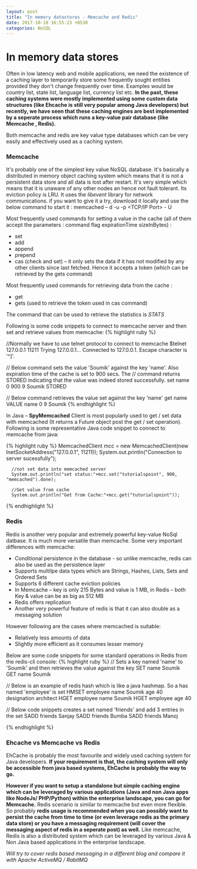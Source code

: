 ```yaml
---
layout: post
title: "In memory datastores - Memcache and Redis"
date: 2017-10-10 16:55:23 +0530
categories: NoSQL
---
```


# In memory data stores
Often in low latency web and mobile applications, we need the existence of a caching layer to temporarily store some frequently sought entities provided they don't change frequently over time. Examples would be country list, state list, language list, currency list etc. **In the past, these caching systems were mostly implemented using some custom data structures (like Ehcache is still very popular among Java developers) but recently, we have seen that these caching engines are best implemented by a seperate process which runs a key-value pair database (like Memcache , Redis).**

Both memcache and redis are key value type databases which can be very easily and effectively used as a caching system.

### Memcache
It's probably one of the simplest key value NoSQL database. It's basically a distributed in memory object caching system which means that it is not a persistent data store and all data is lost after restart. It's very simple which means that it is unaware of any other nodes an hence not fault tolerant. Its eviction policy is LRU.
It uses the *libevent* library for network communications. 
if you want to give it a try, download it locally and use the below command to start it : memcached – d -u <UserName> -p <TCP/IP Port> - U <UDP Port>

Most frequently used commands for setting a value in the cache (all of them accept the parameters : command flag expirationTime sizeInBytes) :
* set
* add
* append
* prepend
* cas (check and set) – it only sets the data if it has not modified by any other clients since last fetched. Hence it accepts a token (which can be retrieved by the gets command)

Most frequently used commands for retrieving data from the cache :
* get
* gets (used to retrieve the token used in cas command)

The command that can be used to retrieve the statistics is  *STATS*

Following is some code snippets to connect to memcache server and then set and retrieve values from memcache:
{% highlight ruby %}

//Normally we have to use telnet protocol to connect to memcache
$telnet 127.0.0.1 11211
Trying 127.0.0.1...
Connected to 127.0.0.1.
Escape character is '^]'.

// Below command sets the value 'Soumik' against the key 'name'. Also expiration time of the cache is set to 900 secs. The 
// command returns STORED indicating that the value was indeed stored successfully. 
set name 0 900 9
Soumik
STORED

// Below command retrieves the value set against the key 'name'
get name
VALUE name 0 9
Soumik
{% endhighlight %}

In Java – **SpyMemcached** Client is most popularly used to get / set data with memcached (It returns a Future object post the get / set operation). Following is some representative Java code snippet to connect to memcache from java:

{% highlight ruby %}
   MemcachedClient mcc = new MemcachedClient(new InetSocketAddress("127.0.0.1", 11211));
      System.out.println("Connection to server sucessfully");
      
      //not set data into memcached server
      System.out.println("set status:"+mcc.set("tutorialspoint", 900, "memcached").done);
      
      //Get value from cache
      System.out.println("Get from Cache:"+mcc.get("tutorialspoint"));
{% endhighlight %}

### Redis
Redis is another very popular and extremely powerful key-value NoSql datbase. It is much more versatile than memcache.
Some very important differences with memcache:
* Conditional persistence in the database - so unlike memcache, redis can also be used as the persistence layer
* Supports multilpe data types which are Strings, Hashes, Lists, Sets and Ordered Sets
* Supports 6 different cache eviction policies
* In Memcache – key is only 215 Bytes and value is 1 MB, in Redis – both Key & value can be as big as 512 MB
* Redis offers replication
* Another very powerful feature of redis is that it can also double as a messaging solution 

However following are the cases where memcached is suitable:
* Relatively less amounts of data
* Slightly more efficient as it consumes lesser memory


Below are some code snippets for some standard operations in Redis from the redis-cli console:
{% highlight ruby %}
// Sets a key named 'name' to 'Soumik' and then retrieves the value against the key
SET name Soumik
GET name
Soumik

// Below is an example of redis hash which is like a java hashmap. So a has named 'employee' is set
HMSET employee name Soumik age 40 designation architect
HGET employee name
Soumik
HGET employee age
40

// Below code snippets creates a set named 'friends' and add 3 entries in the set
SADD friends Sanjay
SADD friends Bumba
SADD friends Manoj

{% endhighlight %}


### Ehcache vs Memcache vs Redis

EhCache is probably the most favourite and widely used caching system for Java developers. **If your requirement is that, the caching system will only be accessible from java based systems, EhCache is probably the way to go.**

**However if you want to setup a standalone but simple caching engine which can be leveraged by various applications (Java and non Java apps like NodeJs/ PHP/Python) within the enterprise landscape, you can go for Memcache.**
Redis scenario is similar to memcache but even more flexible. So probably **redis usage is recommended when you can possibly want to persist the cache from time to time (or even leverage redis as the primary data store) or you have a messaging requirement (will cover the messaging aspect of redis in a seperate post) as well.** Like memcache, Redis is also a distributed system which can be leveraged by various Java & Non Java based applications in the enterprise landscape. 

*Will try to cover redis based messaging in a different blog and compare it with Apache ActiveMQ / RabitMQ*
